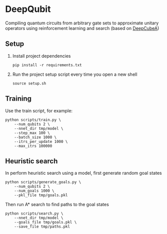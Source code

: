 # DeepQubit

Compiling quantum circuits from arbitrary gate sets to approximate unitary operators using reinforcement learning and search
(based on [DeepCubeA](https://cse.sc.edu/~foresta/assets/files/SolvingTheRubiksCubeWithDeepReinforcementLearningAndSearch_Final.pdf))

## Setup

1. Install project dependencies

    ```
    pip install -r requirements.txt
    ```

2. Run the project setup script every time you open a new shell

    ```
    source setup.sh
    ```

## Training

Use the train script, for example:

```
python scripts/train.py \
    --num_qubits 2 \
    --nnet_dir tmp/model \
    --step_max 100 \
    --batch_size 1000 \
    --itrs_per_update 1000 \
    --max_itrs 100000
```

## Heuristic search

In perform heuristic search using a model, first generate random goal states
```
python scripts/generate_goals.py \
    --num_qubits 2 \
    --num_goals 1000 \
    --pkl_file tmp/goals.pkl
```

Then run A* search to find paths to the goal states
```
python scripts/search.py \
    --nnet_dir tmp/model \
    --goals_file tmp/goals.pkl \
    --save_file tmp/paths.pkl
```
